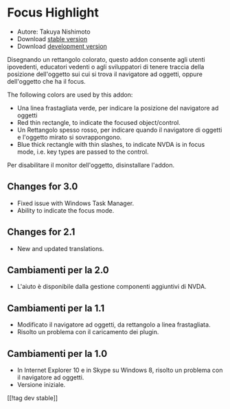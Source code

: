 # Focus Highlight #

* Autore: Takuya Nishimoto
* Download [stable version][2]
* Download [development version][1]

Disegnando un rettangolo colorato, questo addon consente agli utenti
ipovedenti, educatori vedenti o agli sviluppatori di tenere traccia della
posizione dell'oggetto sui cui si trova il navigatore ad oggetti, oppure
dell'oggetto che ha il focus.

The following colors are used by this addon:

* Una linea frastagliata verde, per indicare la posizione del navigatore ad
  oggetti
* Red thin rectangle, to indicate the focused object/control.
* Un Rettangolo spesso rosso, per indicare quando il navigatore di oggetti e
  l'oggetto mirato si sovrappongono.
* Blue thick rectangle with thin slashes, to indicate NVDA is in focus mode,
  i.e. key types are passed to the control.

Per disabilitare il monitor  dell'oggetto, disinstallare l'addon.

## Changes for 3.0 ##

* Fixed issue with Windows Task Manager.
* Ability to indicate the focus mode.

## Changes for 2.1 ##

* New and updated translations.

## Cambiamenti per la 2.0 ##

* L'aiuto è disponibile dalla gestione componenti aggiuntivi di NVDA.

## Cambiamenti per la 1.1 ##

* Modificato il navigatore ad oggetti, da rettangolo a linea frastagliata.
* Risolto un problema con il caricamento dei plugin.

## Cambiamenti per la 1.0 ##

* In Internet Explorer 10 e in Skype su Windows 8, risolto un problema con
  il navigatore ad oggetti.
* Versione iniziale.


[[!tag dev stable]]

[1]: http://addons.nvda-project.org/files/get.php?file=fh-dev

[2]: http://addons.nvda-project.org/files/get.php?file=fh

